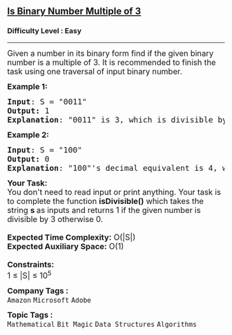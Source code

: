 <h2><a href="https://www.geeksforgeeks.org/problems/is-binary-number-multiple-of-30654/1?page=1&category=Bit%20Magic&difficulty=Basic,Easy,Medium&status=unsolved&sortBy=submissions">Is Binary Number Multiple of 3</a></h2><h3>Difficulty Level : Easy</h3><hr><div class="problems_problem_content__Xm_eO"><p><span style="font-size: 18px;">Given a number in its binary form find if the given binary number is a multiple of 3. It is recommended to finish the task using one traversal of input binary number.</span></p>
<p><span style="font-size: 18px;"><strong>Example 1:</strong></span></p>
<pre><span style="font-size: 18px;"><strong>Input</strong>: S = "0011"
<strong>Output:</strong> 1
<strong>Explanation</strong>: "0011" is 3, which is divisible by 3.
</span></pre>
<p><span style="font-size: 18px;"><strong>Example 2:</strong></span></p>
<pre><span style="font-size: 18px;"><strong>Input</strong>: S = "100"
<strong>Output:</strong> 0
<strong>Explanation</strong>: "100"'s decimal equivalent is 4, which is not divisible by 3.
</span></pre>
<p><span style="font-size: 18px;"><strong>Your Task:&nbsp;&nbsp;</strong><br>You don't need to read input or print anything. Your task is to complete the function&nbsp;<strong>isDivisible()</strong>&nbsp;which takes the string <strong>s&nbsp;</strong>as inputs and returns 1 if the given number is divisible by 3 otherwise 0.<br><br><strong>Expected Time Complexity:</strong>&nbsp;O(|S|)<br><strong>Expected Auxiliary Space:</strong>&nbsp;O(1)<br><br><strong>Constraints:</strong><br>1 ≤ |S| ≤ 10<sup>5</sup></span></p></div><p><span style=font-size:18px><strong>Company Tags : </strong><br><code>Amazon</code>&nbsp;<code>Microsoft</code>&nbsp;<code>Adobe</code>&nbsp;<br><p><span style=font-size:18px><strong>Topic Tags : </strong><br><code>Mathematical</code>&nbsp;<code>Bit Magic</code>&nbsp;<code>Data Structures</code>&nbsp;<code>Algorithms</code>&nbsp;